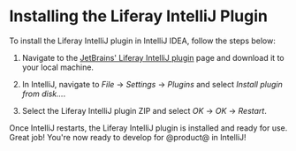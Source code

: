 # Installing the Liferay IntelliJ Plugin

To install the Liferay IntelliJ plugin in IntelliJ IDEA, follow the steps below:

1.  Navigate to the
    [JetBrains' Liferay IntelliJ plugin](https://plugins.jetbrains.com/plugin/10739-liferay-intellij-plugin)
    page and download it to your local machine.

2.  In IntelliJ, navigate to *File* &rarr; *Settings* &rarr; *Plugins* and
    select *Install plugin from disk...*.

3.  Select the Liferay IntelliJ plugin ZIP and select *OK* &rarr; *OK* &rarr;
    *Restart*.

Once IntelliJ restarts, the Liferay IntelliJ plugin is installed and ready for
use. Great job! You're now ready to develop for @product@ in IntelliJ!